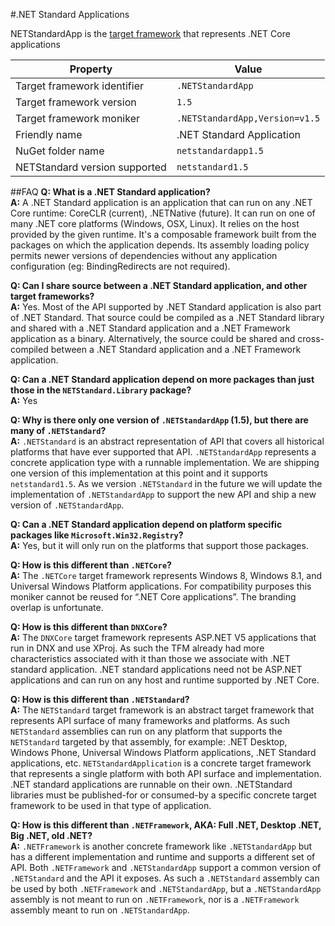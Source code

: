 ﻿#.NET Standard Applications

NETStandardApp is the [target framework](https://docs.nuget.org/Create/TargetFrameworks) that represents .NET Core applications

Property | Value
---------|---------
Target framework identifier | `.NETStandardApp`
Target framework version | `1.5`
Target framework moniker | `.NETStandardApp,Version=v1.5`
Friendly name | .NET Standard Application
NuGet folder name | `netstandardapp1.5`
NETStandard version supported | `netstandard1.5`

##FAQ
**Q: What is a .NET Standard application?**  
**A:** A .NET Standard application is an application that can run on any .NET Core runtime: CoreCLR (current), .NETNative (future). It can run on one of many .NET core platforms (Windows, OSX, Linux).  It relies on the host provided by the given runtime.  It's a composable framework built from the packages on which the application depends.  Its assembly loading policy permits newer versions of dependencies without any application configuration (eg: BindingRedirects are not required).

**Q: Can I share source between a .NET Standard application, and other target frameworks?**  
**A:** Yes.  Most of the API supported by .NET Standard application is also part of .NET Standard.  That source could be compiled as a .NET Standard library and shared with a .NET Standard application and a .NET Framework application as a binary.  Alternatively, the source could be shared and cross-compiled between a .NET Standard application and a .NET Framework application.

**Q: Can a .NET Standard application depend on more packages than just those in the `NETStandard.Library` package?**  
**A:** Yes

**Q: Why is there only one version of `.NETStandardApp` (1.5), but there are many of `.NETStandard`?**  
**A:** `.NETStandard` is an abstract representation of API that covers all historical platforms that have ever supported that API.  `.NETStandardApp` represents a concrete application type with a runnable implementation.  We are shipping one version of this implementation at this point and it supports `netstandard1.5`.  As we version `.NETStandard` in the future we will update the implementation of `.NETStandardApp` to support the new API and ship a new version of `.NETStandardApp`.

**Q: Can a .NET Standard application depend on platform specific packages like `Microsoft.Win32.Registry`?**  
**A:** Yes, but it will only run on the platforms that support those packages.

**Q: How is this different than `.NETCore`?**  
**A:** The `.NETCore` target framework represents Windows 8, Windows 8.1, and Universal Windows Platform applications.  For compatibility purposes this moniker cannot be reused for “.NET Core applications”.  The branding overlap is unfortunate.

**Q: How is this different than `DNXCore`?**  
**A:** The `DNXCore` target framework represents ASP.NET V5 applications that run in DNX and use XProj.  As such the TFM already had more characteristics associated with it than those we associate with .NET standard application.  .NET standard applications need not be ASP.NET applications and can run on any host and runtime supported by .NET Core.

**Q: How is this different than `.NETStandard`?**  
**A:** The `NETStandard` target framework is an abstract target framework that represents API surface of many frameworks and platforms.  As such `NETStandard` assemblies can run on any platform that supports the `NETStandard` targeted by that assembly, for example: .NET Desktop, Windows Phone, Universal Windows Platform applications, .NET Standard applications, etc.  `NETStandardApplication` is a concrete target framework that represents a single platform with both API surface and implementation.  .NET standard applications are runnable on their own.  .NETStandard libraries must be published-for or consumed-by a specific concrete target framework to be used in that type of application.

**Q: How is this different than `.NETFramework`, AKA: Full .NET, Desktop .NET, Big .NET, old .NET?**  
**A:** `.NETFramework` is another concrete framework like `.NETStandardApp` but has a different implementation and runtime and supports a different set of API.  Both `.NETFramework` and `.NETStandardApp` support a common version of `.NETStandard` and the API it exposes.  As such a `.NETStandard` assembly can be used by both `.NETFramework` and `.NETStandardApp`, but a `.NETStandardApp` assembly is not meant to run on `.NETFramework`, nor is a `.NETFramework` assembly meant to run on `.NETStandardApp`.
